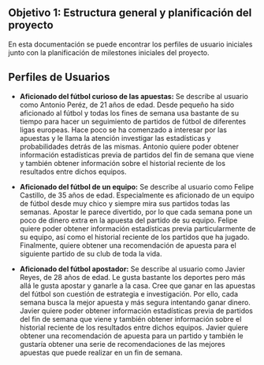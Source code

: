 ## Objetivo 1: Estructura general y planificación del proyecto
En esta documentación se puede encontrar los perfiles de usuario iniciales junto con la planificación de milestones iniciales del proyecto.


## Perfiles de Usuarios

 -  **Aficionado del fútbol curioso de las apuestas:** Se describe al usuario como Antonio Peréz, de 21 años de edad. Desde pequeño ha sido aficionado al fútbol y todas los fines de semana usa bastante de su tiempo para hacer un seguimiento de partidos de fútbol de diferentes ligas europeas. Hace poco se ha comenzado a interesar por las apuestas y le llama la atención investigar las estadísticas y probabilidades detrás de las mismas. Antonio quiere poder obtener información estadísticas previa de partidos del fin de semana que viene y también obtener información sobre el historial reciente de los resultados entre dichos equipos.
 
 -  **Aficionado del fútbol de un equipo:** Se describe al usuario como Felipe Castillo, de 35 años de edad. Especialmente es aficionado de un equipo de fútbol desde muy chico y siempre mira sus partidos todas las semanas. Apostar le parece divertido, por lo que cada semana pone un poco de dinero extra en la apuesta del partido de su equipo.  Felipe quiere poder obtener información estadísticas previa particularmente de su equipo, así como el historial reciente de los partidos que ha jugado. Finalmente, quiere obtener una recomendación de apuesta para el siguiente partido de su club de toda la vida.
 
 -  **Aficionado del fútbol apostador:** Se describe al usuario como Javier Reyes, de 28 años de edad. Le gusta bastante los deportes pero más allá le gusta apostar y ganarle a la casa. Cree que ganar en  las apuestas del fútbol son cuestión de estrategia e investigación. Por ello, cada semana busca la mejor apuesta y más segura intentando ganar dinero. Javier quiere poder obtener información estadísticas previa de partidos del fin de semana que viene y también obtener información sobre el historial reciente de los resultados entre dichos equipos. Javier quiere obtener una recomendación de apuesta para un partido y también le gustaría obtener una serie de recomendaciones de las mejores apuestas que puede realizar en un fin de semana.
